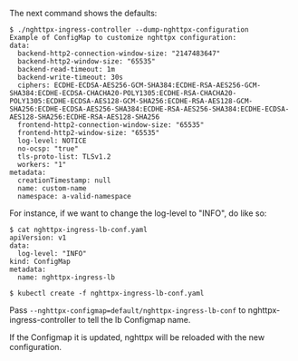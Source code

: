 The next command shows the defaults:
```
$ ./nghttpx-ingress-controller --dump-nghttpx-configuration
Example of ConfigMap to customize nghttpx configuration:
data:
  backend-http2-connection-window-size: "2147483647"
  backend-http2-window-size: "65535"
  backend-read-timeout: 1m
  backend-write-timeout: 30s
  ciphers: ECDHE-ECDSA-AES256-GCM-SHA384:ECDHE-RSA-AES256-GCM-SHA384:ECDHE-ECDSA-CHACHA20-POLY1305:ECDHE-RSA-CHACHA20-POLY1305:ECDHE-ECDSA-AES128-GCM-SHA256:ECDHE-RSA-AES128-GCM-SHA256:ECDHE-ECDSA-AES256-SHA384:ECDHE-RSA-AES256-SHA384:ECDHE-ECDSA-AES128-SHA256:ECDHE-RSA-AES128-SHA256
  frontend-http2-connection-window-size: "65535"
  frontend-http2-window-size: "65535"
  log-level: NOTICE
  no-ocsp: "true"
  tls-proto-list: TLSv1.2
  workers: "1"
metadata:
  creationTimestamp: null
  name: custom-name
  namespace: a-valid-namespace
```

For instance, if we want to change the log-level to "INFO", do like
so:

```
$ cat nghttpx-ingress-lb-conf.yaml
apiVersion: v1
data:
  log-level: "INFO"
kind: ConfigMap
metadata:
  name: nghttpx-ingress-lb

```

```
$ kubectl create -f nghttpx-ingress-lb-conf.yaml
```

Pass `--nghttpx-configmap=default/nghttpx-ingress-lb-conf` to
nghttpx-ingress-controller to tell the lb Configmap name.

If the Configmap it is updated, nghttpx will be reloaded with the new
configuration.
